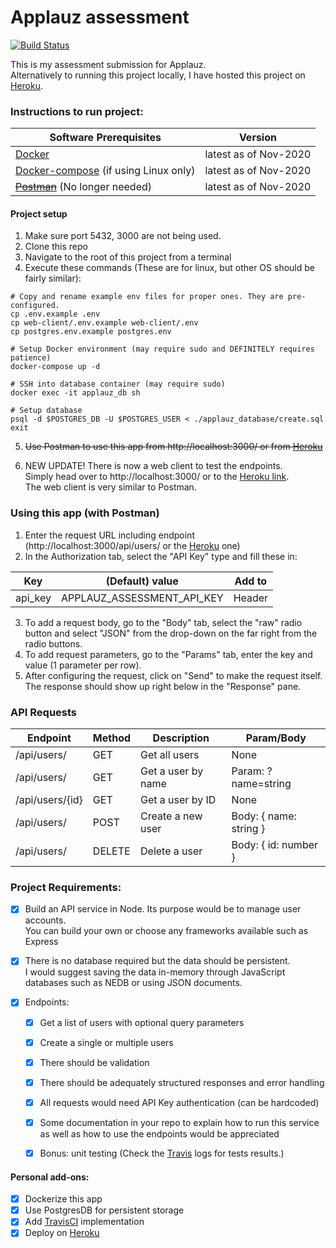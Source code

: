 # Applauz assessment

[![Build Status](https://travis-ci.org/JohnnyLin-a/applauz_assessment.svg?branch=main)](https://travis-ci.org/JohnnyLin-a/applauz_assessment)

This is my assessment submission for Applauz.\
Alternatively to running this project locally, I have hosted this project on [Heroku](https://applauz-express-assessment.herokuapp.com/).

### Instructions to run project:
| Software Prerequisites | Version |
| ------------- | ------------- |
| [Docker](https://docs.docker.com/get-docker/) | latest as of Nov-2020 |
| [Docker-compose](https://docs.docker.com/compose/install/) (if using Linux only) | latest as of Nov-2020 |
| ~~[Postman](https://www.postman.com/downloads/)~~ (No longer needed) | latest as of Nov-2020 |


#### Project setup
1. Make sure port 5432, 3000 are not being used.
2. Clone this repo
3. Navigate to the root of this project from a terminal
4. Execute these commands (These are for linux, but other OS should be fairly similar):
```
# Copy and rename example env files for proper ones. They are pre-configured.
cp .env.example .env
cp web-client/.env.example web-client/.env
cp postgres.env.example postgres.env

# Setup Docker environment (may require sudo and DEFINITELY requires patience)
docker-compose up -d

# SSH into database container (may require sudo)
docker exec -it applauz_db sh

# Setup database
psql -d $POSTGRES_DB -U $POSTGRES_USER < ./applauz_database/create.sql
exit
```
5. ~~Use Postman to use this app from http://localhost:3000/ or from [Heroku](https://applauz-express-assessment.herokuapp.com/)~~

6. NEW UPDATE! There is now a web client to test the endpoints.\
        Simply head over to http://localhost:3000/ or to the [Heroku link](https://applauz-express-assessment.herokuapp.com/).\
        The web client is very similar to Postman.

### Using this app (with Postman)
1. Enter the request URL including endpoint (http://localhost:3000/api/users/ or the [Heroku](https://applauz-express-assessment.herokuapp.com/) one)
2. In the Authorization tab, select the "API Key" type and fill these in:

| Key     | (Default) value            | Add to |
| ------- | -------------------------- | ------ |
| api_key | APPLAUZ_ASSESSMENT_API_KEY | Header |

3. To add a request body, go to the "Body" tab, select the "raw" radio button and select "JSON" from the drop-down on the far right from the radio buttons.
4. To add request parameters, go to the "Params" tab, enter the key and value (1 parameter per row).
5. After configuring the request, click on "Send" to make the request itself. The response should show up right below in the "Response" pane.

### API Requests
| Endpoint        | Method | Description        | Param/Body              |
| --------------- | ------ | ------------------ | ----------------------- |
| /api/users/     | GET    | Get all users      | None                    |
| /api/users/     | GET    | Get a user by name | Param: ?name=string     |
| /api/users/{id} | GET    | Get a user by ID   | None                    |
| /api/users/     | POST   | Create a new user  | Body: { name: string }  |
| /api/users/     | DELETE | Delete a user      | Body: { id: number }    |

### Project Requirements:
- [x] Build an API service in Node. Its purpose would be to manage user accounts. \
        You can build your own or choose any frameworks available such as Express
- [x] There is no database required but the data should be persistent. \
        I would suggest saving the data in-memory through JavaScript databases such as NEDB or using JSON documents.

- [x] Endpoints:
    - [x] Get a list of users with optional query parameters
    - [x] Create a single or multiple users
    - [x] There should be validation
    - [x] There should be adequately structured responses and error handling
    - [x] All requests would need API Key authentication (can be hardcoded)
    - [x] Some documentation in your repo to explain how to run this service \
                as well as how to use the endpoints would be appreciated
    - [x] Bonus: unit testing (Check the [Travis](https://travis-ci.org/JohnnyLin-a/applauz_assessment) logs for tests results.)


#### Personal add-ons:
- [x] Dockerize this app
- [x] Use PostgresDB for persistent storage
- [x] Add [TravisCI](https://travis-ci.org/JohnnyLin-a/applauz_assessment) implementation
- [x] Deploy on [Heroku](https://applauz-express-assessment.herokuapp.com/)